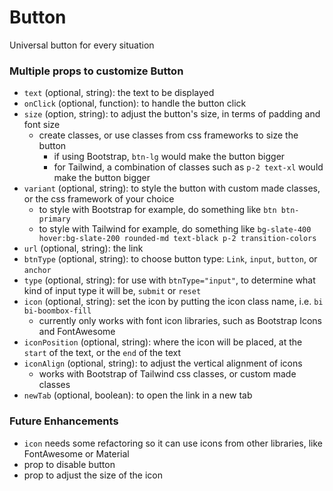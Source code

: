 # Button

Universal button for every situation

### Multiple props to customize Button
 - `text` (optional, string): the text to be displayed
 - `onClick` (optional, function): to handle the button click
 - `size` (option, string): to adjust the button's size, in terms of padding and font size
    <!-- - available options: `btn-lg`, `btn-sm`
      - typescript type options only, bootstrap classes
    - _**added as a class, so should be easy to adjust for styling with other css frameworks**_ -->
    - create classes, or use classes from css frameworks to size the button
      - if using Bootstrap, `btn-lg` would make the button bigger
      - for Tailwind, a combination of classes such as `p-2 text-xl` would make the button bigger
- `variant` (optional, string): to style the button with custom made classes, or the css framework of your choice
  - to style with Bootstrap for example, do something like `btn btn-primary`
  - to style with Tailwind for example, do something like `bg-slate-400 hover:bg-slate-200 rounded-md text-black p-2 transition-colors`
  <!-- - adjust the Bootstrap variables to customize the color palette
  - available options:
    `btn-primary`
    `btn-secondary`
    `btn-success`
    `btn-danger`
    `btn-warning`
    `btn-info`
    `btn-light`
    `btn-dark`
    `btn-link`
    `btn-outline-primary`
    `btn-outline-secondary`
    `btn-outline-success`
    `btn-outline-danger`
    `btn-outline-warning`
    `btn-outline-info`
    `btn-outline-light`
    `btn-outline-dark`
      - typescript type options only, bootstrap classes
  - _**added as a class, so should be easy to adjust for styling with other css frameworks**_ -->
- `url` (optional, string): the link
- `btnType` (optional, string): to choose button type: `Link`, `input`, `button`, or `anchor`
- `type` (optional, string): for use with `btnType="input"`, to determine what kind of input type it will be, `submit` or `reset`
- `icon` (optional, string): set the icon by putting the icon class name, i.e. `bi bi-boombox-fill`
  - currently only works with font icon libraries, such as Bootstrap Icons and FontAwesome
  <!-- - _**added as a class, so should be easy to adjust for styling with other icon libraries**_ -->
- `iconPosition` (optional, string): where the icon will be placed, at the `start` of the text, or the `end` of the text
- `iconAlign` (optional, string): to adjust the vertical alignment of icons
  - works with Bootstrap of Tailwind css classes, or custom made classes
  <!-- - available options: `baseline`, `top`, `middle`, `bottom`, `text-top`, `text-bottom`
    - typescript type options only, bootstrap classes
  - _**added as a class, so should be easy to adjust for styling with other css frameworks**_ -->
- `newTab` (optional, boolean): to open the link in a new tab

### Future Enhancements
- `icon` needs some refactoring so it can use icons from other libraries, like FontAwesome or Material
- prop to disable button
- prop to adjust the size of the icon